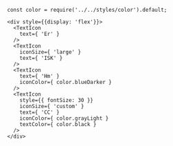     const color = require('../../styles/color').default;

    <div style={{display: 'flex'}}>
      <TextIcon
        text={ 'Er' }
      />
      <TextIcon
        iconSize={ 'large' }
        text={ 'ISK' }
      />
      <TextIcon
        text={ 'Hm' }
        iconColor={ color.blueDarker }
      />
      <TextIcon
        style={{ fontSize: 30 }}
        iconSize={ 'custom' }
        text={ 'CC' }
        iconColor={ color.grayLight }
        textColor={ color.black }
      />
    </div>
